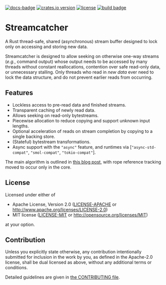 [![docs-badge][]][docs] [![crates.io version][]][crates.io link] [![license][]][license link] [![build badge]][build]

# Streamcatcher
A Rust thread-safe, shared (asynchronous) stream buffer designed to lock only on accessing and storing new data.

Streamcatcher is designed to allow seeking on otherwise one-way streams (*e.g.*, command output) whose output needs to be accessed by many threads without constant reallocations, contention over safe read-only data, or unnecessary stalling. Only threads who read in *new data* ever need to lock the data structure, and do not prevent earlier reads from occurring.

## Features
* Lockless access to pre-read data and finished streams.
* Transparent caching of newly read data.
* Allows seeking on read-only bytestreams.
* Piecewise allocation to reduce copying and support unknown input lengths.
* Optional acceleration of reads on stream completion by copying to a single backing store.
* (Stateful) bytestream transformations.
* Async support with the `"async"` feature, and runtimes via [`"async-std-compat"`, `"smol-compat"`, `"tokio-compat"`].

The main algorithm is outlined in [this blog post], with rope reference tracking moved to occur only in the core.

## License

Licensed under either of

 * Apache License, Version 2.0
   ([LICENSE-APACHE](LICENSE-APACHE) or http://www.apache.org/licenses/LICENSE-2.0)
 * MIT license
   ([LICENSE-MIT](LICENSE-MIT) or http://opensource.org/licenses/MIT)

at your option.

## Contribution

Unless you explicitly state otherwise, any contribution intentionally submitted
for inclusion in the work by you, as defined in the Apache-2.0 license, shall be
dual licensed as above, without any additional terms or conditions.

Detailed guidelines are given in [the CONTRIBUTING file].

[this blog post]: https://mcfelix.me/blog/shared-buffers/
[the CONTRIBUTING file]: CONTRIBUTING.md

[build badge]: https://img.shields.io/github/workflow/status/FelixMcFelix/streamcatcher/Build%20and%20Test%20(Stable)?style=flat-square
[build]: https://github.com/FelixMcFelix/streamcatcher/actions

[docs-badge]: https://img.shields.io/badge/docs-online-4d76ae.svg?style=flat-square
[docs]: https://docs.rs/streamcatcher

[crates.io link]: https://crates.io/crates/streamcatcher
[crates.io version]: https://img.shields.io/crates/v/streamcatcher.svg?style=flat-square

[license]: https://img.shields.io/crates/l/streamcatcher?style=flat-square
[license link]: https://opensource.org/licenses/Apache-2.0